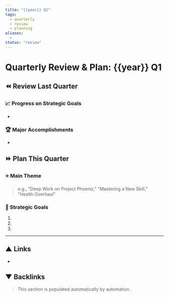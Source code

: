```yaml
---
title: "{{year}} Q1"
tags:
  - quarterly
  - review
  - planning
aliases:
  - 
status: "review"
---
```


# Quarterly Review & Plan: {{year}} Q1

## ⏪ Review Last Quarter
### 📈 Progress on Strategic Goals
- 

### 🏆 Major Accomplishments
- 

## ⏩ Plan This Quarter
### ⭐ Main Theme
> e.g., "Deep Work on Project Phoenix," "Mastering a New Skill," "Health Overhaul"

### 🎯 Strategic Goals
1. 
2. 
3. 

---
## ▲ Links
- 

## ▼ Backlinks
> This section is populated automatically by automation.
